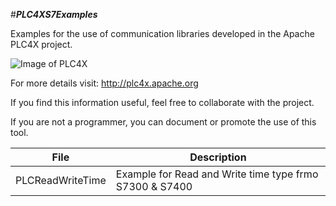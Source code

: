 #_**PLC4XS7Examples**_

Examples for the use of communication libraries developed in the Apache PLC4X project.


![Image of PLC4X](https://plc4x.apache.org/images/apache_plc4x_logo.png)

For more details visit: http://plc4x.apache.org

If you find this information useful, feel free to collaborate with the project.

If you are not a programmer, you can document or promote the use of this tool.

File | Description
------------ | -------------
PLCReadWriteTime | Example for Read and Write time type frmo S7300 & S7400




